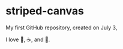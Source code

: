 # striped-canvas

My first GitHub repository, created on July 3, 

I love :book:, :coffee:, and :dog:.
